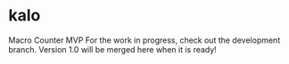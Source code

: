 # kalo
Macro Counter MVP
For the work in progress, check out the development branch.
Version 1.0 will be merged here when it is ready!
